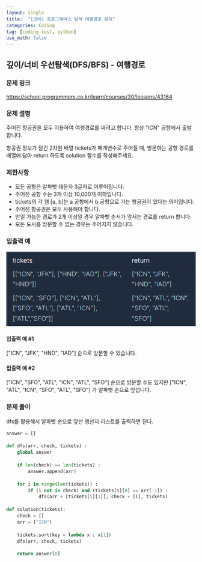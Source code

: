 ```yaml
---
layout: single
title:  "[코테] 프로그래머스 탐색 여행경로 문제"
categories: Coding
tag: [coding test, python]
use_math: false
---
```


## 깊이/너비 우선탐색(DFS/BFS) - 여행경로
### 문제 링크
<https://school.programmers.co.kr/learn/courses/30/lessons/43164>

### 문제 설명
주어진 항공권을 모두 이용하여 여행경로를 짜려고 합니다. 항상 "ICN" 공항에서 출발합니다.

항공권 정보가 담긴 2차원 배열 tickets가 매개변수로 주어질 때, 방문하는 공항 경로를 배열에 담아 return 하도록 solution 함수를 작성해주세요.

### 제한사항
- 모든 공항은 알파벳 대문자 3글자로 이루어집니다.
- 주어진 공항 수는 3개 이상 10,000개 이하입니다.
- tickets의 각 행 [a, b]는 a 공항에서 b 공항으로 가는 항공권이 있다는 의미입니다.
- 주어진 항공권은 모두 사용해야 합니다.
- 만일 가능한 경로가 2개 이상일 경우 알파벳 순서가 앞서는 경로를 return 합니다.
- 모든 도시를 방문할 수 없는 경우는 주어지지 않습니다.

### 입출력 예
![그림1](/images/20240215_1.png)

#### 입출력 예 #1
["ICN", "JFK", "HND", "IAD"] 순으로 방문할 수 있습니다.

#### 입출력 예 #2
["ICN", "SFO", "ATL", "ICN", "ATL", "SFO"] 순으로 방문할 수도 있지만 ["ICN", "ATL", "ICN", "SFO", "ATL", "SFO"] 가 알파벳 순으로 앞섭니다.

### 문제 풀이
dfs를 활용해서 알파벳 순으로 앞선 행선지 리스트를 출력하면 된다.


```python
answer = []

def dfs(arr, check, tickets) : 
    global answer
    
    if len(check) == len(tickets) :
        answer.append(arr)
    
    for i in range(len(tickets)) :
        if (i not in check) and (tickets[i][0] == arr[-1]) : 
            dfs(arr + [tickets[i][1]], check + [i], tickets)

def solution(tickets):
    check = [] 
    arr = ["ICN"]
    
    tickets.sort(key = lambda x : x[1])
    dfs(arr, check, tickets)
    
    return answer[0]
```
